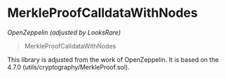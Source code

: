 # MerkleProofCalldataWithNodes

*OpenZeppelin (adjusted by LooksRare)*

> MerkleProofCalldataWithNodes

This library is adjusted from the work of OpenZeppelin.         It is based on the 4.7.0 (utils/cryptography/MerkleProof.sol).





